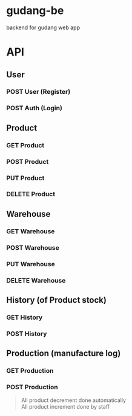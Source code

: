 # gudang-be
backend for gudang web app

# API
## User
### POST User (Register)
### POST Auth (Login)

## Product
### GET Product
### POST Product
### PUT Product
### DELETE Product

## Warehouse
### GET Warehouse
### POST Warehouse
### PUT Warehouse
### DELETE Warehouse

## History (of Product stock)
### GET History
### POST History

## Production (manufacture log)
### GET Production
### POST Production

> All product decrement done automatically <br>
> All product increment done by staff